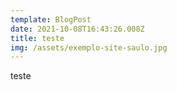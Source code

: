 ```yaml
---
template: BlogPost
date: 2021-10-08T16:43:26.008Z
title: teste
img: /assets/exemplo-site-saulo.jpg
---
```

teste